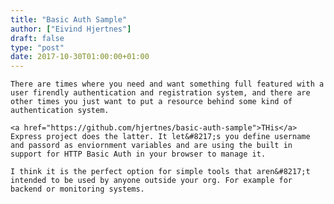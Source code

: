 ```yaml
---
title: "Basic Auth Sample"
author: ["Eivind Hjertnes"]
draft: false
type: "post"
date: 2017-10-30T01:00:00+01:00
---
```


<div class="HTML">
  <div></div>

<p>

</div>

```text
There are times where you need and want something full featured with a user firendly authentication and registration system, and there are other times you just want to put a resource behind some kind of authentication system.
```

<div class="HTML">
  <div></div>

</p>

</div>

<div class="HTML">
  <div></div>

<p>

</div>

```text
<a href="https://github.com/hjertnes/basic-auth-sample">THis</a> Express project does the latter. It let&#8217;s you define username and passord as enviornment variables and are using the built in support for HTTP Basic Auth in your browser to manage it.
```

<div class="HTML">
  <div></div>

</p>

</div>

<div class="HTML">
  <div></div>

<p>

</div>

```text
I think it is the perfect option for simple tools that aren&#8217;t intended to be used by anyone outside your org. For example for backend or monitoring systems.
```

<div class="HTML">
  <div></div>

</p>

</div>
